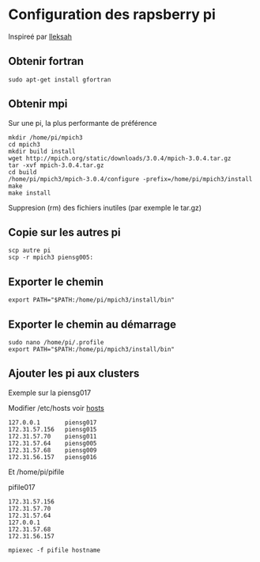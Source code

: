 # Configuration des rapsberry pi

Inspireé par [lleksah](https://lleksah.wordpress.com/2016/04/11/configuring-a-raspberry-cluster-with-mpi/)

## Obtenir fortran

```
sudo apt-get install gfortran
```

## Obtenir mpi

Sur une pi, la plus performante de préférence

```
mkdir /home/pi/mpich3
cd mpich3
mkdir build install
wget http://mpich.org/static/downloads/3.0.4/mpich-3.0.4.tar.gz
tar -xvf mpich-3.0.4.tar.gz
cd build 
/home/pi/mpich3/mpich-3.0.4/configure -prefix=/home/pi/mpich3/install
make
make install
```

Suppresion (rm) des fichiers inutiles (par exemple le tar.gz)

## Copie sur les autres pi

```
scp autre pi 
scp -r mpich3 piensg005:
```

## Exporter le chemin

```
export PATH="$PATH:/home/pi/mpich3/install/bin"
```

## Exporter le chemin au démarrage

```
sudo nano /home/pi/.profile
export PATH="$PATH:/home/pi/mpich3/install/bin"
```

## Ajouter les pi aux clusters

Exemple sur la piensg017

Modifier /etc/hosts voir [hosts](hosts)

```
127.0.0.1       piensg017
172.31.57.156   piensg015
172.31.57.70    piensg011
172.31.57.64    piensg005
172.31.57.68    piensg009
172.31.56.157   piensg016
```

Et /home/pi/pifile

pifile017 

```
172.31.57.156
172.31.57.70
172.31.57.64
127.0.0.1
172.31.57.68
172.31.56.157
```

```
mpiexec -f pifile hostname
```

